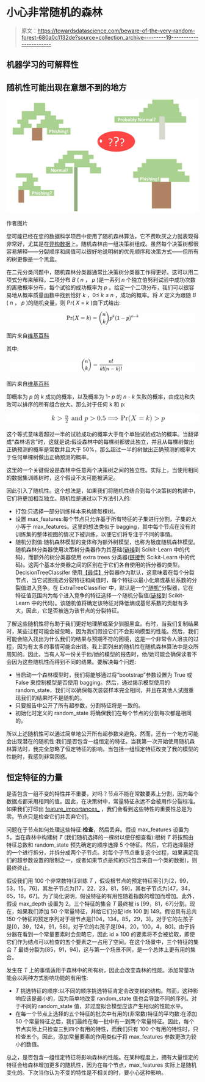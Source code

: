 # 小心非常随机的森林

> 原文：<https://towardsdatascience.com/beware-of-the-very-random-forest-680a0c1132de?source=collection_archive---------19----------------------->

## 机器学习的可解释性

## 随机性可能出现在意想不到的地方

![](img/975183ea8c354b59ac8102eb47c71807.png)

作者图片

您可能已经在您的数据科学项目中使用了随机森林算法，它不费吹灰之力就表现得非常好，尤其是在[异构数据](http://pubs.sciepub.com/acis/3/1/3/)上。随机森林由一组决策树组成。虽然每个决策树都很容易解释——分裂顺序和阈值可以很好地说明树的优先顺序和决策方式——但所有的树更像是一个黑盒。

在二元分类问题中，随机森林分类器通常比决策树分类器工作得更好。这可以用二项式分布来解释。二项分布 *B* ( *n* ， *p* )是一系列 *n* 个独立伯努利试验中成功次数的离散概率分布，每个试验的成功概率为 *p* 。给定一个二项分布，我们可以很容易地从概率质量函数中找到恰好 *k* ，0≤ *k* ≤ *n* ，成功的概率。将 *X* 定义为跟随 *B* ( *n* ， *p* )的随机变量，则 Pr( *X* = *k* )由下式给出:

![](img/06962127c3fe29cd1ae16fcdbbbf087d.png)

图片来自[维基百科](https://en.wikipedia.org/wiki/Binomial_distribution)

其中:

![](img/52d003a702ea431458fad2dd8fbf3a92.png)

图片来自[维基百科](https://en.wikipedia.org/wiki/Binomial_distribution)

即概率为 *p* 的 *k* 成功的概率，以及概率为 1- *p* 的 *n* - *k* 失败的概率，由成功和失败可以排序的所有组合放大。那么对于任何 k 和 p:

![](img/44a871ae808935f451e3c1da1138f9a8.png)

这个等式意味着超过一半的试验成功的概率大于每个单独试验成功的概率。当翻译成“森林语言”时，这就是说:假设森林中的每棵树都彼此独立，并且从每棵树做出正确预测的概率是常数并且大于 50%，那么超过一半的树做出正确预测的概率大于任何单棵树做出正确预测的概率。

这里的一个关键假设是森林中任意两个决策树之间的独立性。实际上，当使用相同的数据集训练树时，这个假设不太可能被满足。

因此引入了随机性。这个想法是，如果我们将随机性结合到每个决策树的构建中，它们将更加相互独立。随机性是通过以下方法引入的:

*   打包:只选择一部分训练样本来构建每棵树。
*   设置 max_features:每个节点只允许基于所有特征的子集进行分割，子集的大小等于 max_features。这里的想法类似于 bagging，其中每个节点在没有对训练集的整体视图的情况下被训练，以便它们将专注于不同的事情。
*   随机分割值:随机森林模型的变体称为额外树模型，也称为极度随机森林模型。随机森林分类器使用决策树分类器作为其基础([链接](https://github.com/scikit-learn/scikit-learn/blob/9412f50c8cdffdba22f45345abdf375281c237d7/sklearn/ensemble/_forest.py#L1070)到 Scikit-Learn 中的代码)，而额外的树分类器使用 extra trees 分类器([链接](https://github.com/scikit-learn/scikit-learn/blob/9412f50c8cdffdba22f45345abdf375281c237d7/sklearn/ensemble/_forest.py#L1680)到 Scikit-Learn 中的代码)。这两个基本分类器之间的区别在于它们各自使用的拆分器的类型。DecisionTreeClassifer 使用[【最佳】](https://github.com/scikit-learn/scikit-learn/blob/ca78d75e751d8d57c08fb48fc8f437d18d454e43/sklearn/tree/_classes.py#L600)分裂器作为默认，这意味着在每个分裂节点，当它试图挑选分裂特征和阈值时，每个特征以最小化熵或基尼系数的分裂值进入竞争。在 ExtraTreeClassifier 中，默认是一个[“随机”](https://github.com/scikit-learn/scikit-learn/blob/ca78d75e751d8d57c08fb48fc8f437d18d454e43/sklearn/tree/_classes.py#L1301)分裂器，它在特征值范围内为每个进入竞争的特征选择一个随机分裂值([链接](https://github.com/scikit-learn/scikit-learn/blob/ca78d75e751d8d57c08fb48fc8f437d18d454e43/sklearn/tree/_splitter.pyx#L713)到 Scikit-Learn 中的代码)。该随机值将确定该特征对降低熵或基尼系数的贡献有多大，因此，它是否被选为该节点的分裂特征。

了解这些随机性将有助于我们更好地理解或至少驯服黑盒。有时，当我们复制结果时，某些过程可能会被忽略，因为我们假设它们不会影响模型的性能。然后，我们可能会陷入找出为什么我们的结果与预期不符的困境，这是一个非常令人沮丧的过程，因为有太多的事情可能会出错。我上面列出的随机性在随机森林算法中是众所周知的。因此，当有人写一份关于他/她的模型的报告时，他/她可能会确保读者不会因为这些随机性而得到不同的结果。要解决每个问题:

*   当启动一个森林模型时，我们将能够通过将“bootstrap”参数设置为 True 或 False 来控制模型是否使用 bagging。然后，通过揭示模型使用的 random_state，我们可以确保每次装袋样本完全相同，并且在其他人试图重现我们的结果时不是随机的。
*   只要报告中公开了所有超参数，分割特征将是一致的。
*   初始化时定义的 random_state 将确保我们在每个节点的分割每次都是相同的。

所以上述随机性可以通过简单地公开所有超参数来避免。然而，还有一个地方可能会出现潜在的随机性:我们是否包含一组恒定的特征。当我第一次开始使用随机森林算法时，我完全忽略了恒定特征的影响，当包括一组恒定特征改变了我的模型的性能时，我感到非常困惑。

## 恒定特征的力量

是否包含一组不变的特性并不重要，对吗？节点不能在常数要素上分割，因为每个数据点都采用相同的值。因此，在决策树中，常量特征永远不会被用作分裂标准。如果我们打印出 [feature_importances_](https://scikit-learn.org/stable/auto_examples/ensemble/plot_forest_importances.html) ，我们会看到这些特性的重要性总是为零。节点只是检查它们并丢弃它们。

问题在于节点如何处理这些特征:**检查**，然后丢弃。假设 max_features 设置为 5，当在森林中构建树 *T* (我们随机选择的一棵树以便仔细查看):根树 *T* 将按照由特征总数和 random_state 预先确定的顺序选择 5 个特征。然后，它将选择最好的一个进行拆分，并拆分成两个子节点。对每个子节点重复这个过程，如果满足我们的超参数设置的限制之一，或者如果节点是纯的(只包含来自一个类的数据)，则最终终止。

假设我们用 100 个非常数特征训练 *T* ，假设根节点的预定特征索引为[2，99，53，15，76]，其左子节点为[17，22，23，81，59]，其右子节点为[47，34，65，16，67]。为了简化说明，假设特征的有用性随着指数的增加而增加。此外，假设 max_depth 设置为 2。三个特征的集合 *T* 最终被 is [99，81，67]分割。现在，如果我们添加 50 个常量特征，并给它们分配 ids 100 到 149。假设具有总共 150 个特征的预定序列对于根节点是[104，134，85，29，3]，对于它的左孩子是[0，39，124，91，56]，对于它的右孩子是[94，20，100，4，80]。由于拆分器在看到一个常量要素时会忽略它，因此 id ≥ 100 的要素将不会被拾取，即使它们作为结点可以检查的五个要素之一占用了空间。在这个场景中，三个特征的集合 *T* 最终分裂为[85，91，94]，这与第一个场景不同，是一个总体上更有用的集合。

发生在 *T* 上的事情适用于森林中的所有树，因此会改变森林的性能。添加常量功能会以两种方式影响功能的有用性:

*   *T* 挑选特征的顺序:以不同的顺序挑选特征肯定会改变树的结构。然而，这种影响应该是最小的，因为简单地改变 random_state 值也会导致不同的序列。对于不同的 random_state 值，非过度拟合模型应该产生相似的性能水平。
*   在每一个节点上选择的五个特征的批次中有用的(非常数)特征的平均数:在添加 50 个常量特征之后，我们最终在每一批中有一到两个常量特征。因此，每个节点实际上只检查三到四个有用的特性，而我们只有 100 个有用的特性时，只检查五个。因此，添加常量要素的作用类似于将 max_features 参数更改为较小的数值。

总之，是否包含一组恒定特征将影响森林的性能。在某种程度上，拥有大量恒定的特征会给森林增加更多的随机性，因为在每个节点，max_features 实际上是随机变化的。下次当你认为不变的特性是不相关的时，要小心这种影响。